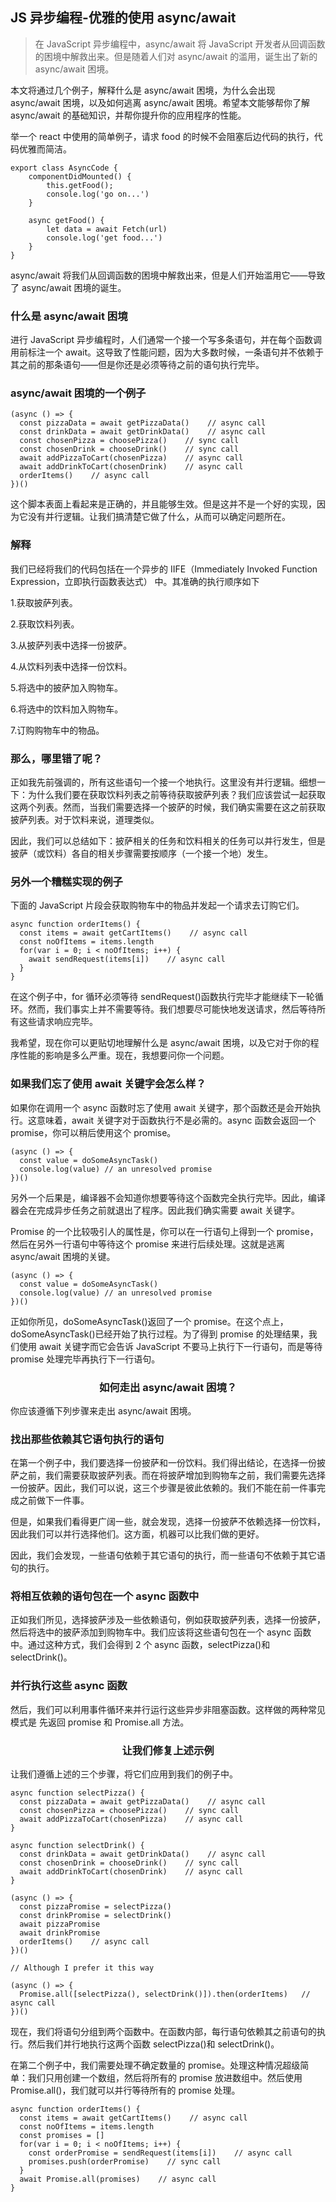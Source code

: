 ## JS 异步编程-优雅的使用 async/await

> 在 JavaScript 异步编程中，async/await 将 JavaScript 开发者从回调函数的困境中解救出来。但是随着人们对 async/await 的滥用，诞生出了新的 async/await 困境。

本文将通过几个例子，解释什么是 async/await 困境，为什么会出现 async/await 困境，以及如何逃离 async/await 困境。希望本文能够帮你了解 async/await 的基础知识，并帮你提升你的应用程序的性能。

举一个 react 中使用的简单例子，请求 food 的时候不会阻塞后边代码的执行，代码优雅而简洁。

```
export class AsyncCode {
    componentDidMounted() {
        this.getFood();
        console.log('go on...')
    }

    async getFood() {
        let data = await Fetch(url)
        console.log('get food...')
    }
}
```

async/await 将我们从回调函数的困境中解救出来，但是人们开始滥用它——导致了 async/await 困境的诞生。

### 什么是 async/await 困境

进行 JavaScript 异步编程时，人们通常一个接一个写多条语句，并在每个函数调用前标注一个 await。这导致了性能问题，因为大多数时候，一条语句并不依赖于其之前的那条语句——但是你还是必须等待之前的语句执行完毕。

### async/await 困境的一个例子

```
(async () => {
  const pizzaData = await getPizzaData()    // async call
  const drinkData = await getDrinkData()    // async call
  const chosenPizza = choosePizza()    // sync call
  const chosenDrink = chooseDrink()    // sync call
  await addPizzaToCart(chosenPizza)    // async call
  await addDrinkToCart(chosenDrink)    // async call
  orderItems()    // async call
})()
```

这个脚本表面上看起来是正确的，并且能够生效。但是这并不是一个好的实现，因为它没有并行逻辑。让我们搞清楚它做了什么，从而可以确定问题所在。

### 解释

我们已经将我们的代码包括在一个异步的 IIFE（Immediately Invoked Function Expression，立即执行函数表达式） 中。其准确的执行顺序如下

1.获取披萨列表。

2.获取饮料列表。

3.从披萨列表中选择一份披萨。

4.从饮料列表中选择一份饮料。

5.将选中的披萨加入购物车。

6.将选中的饮料加入购物车。

7.订购购物车中的物品。

### 那么，哪里错了呢？

正如我先前强调的，所有这些语句一个接一个地执行。这里没有并行逻辑。细想一下：为什么我们要在获取饮料列表之前等待获取披萨列表？我们应该尝试一起获取这两个列表。然而，当我们需要选择一个披萨的时候，我们确实需要在这之前获取披萨列表。对于饮料来说，道理类似。

因此，我们可以总结如下：披萨相关的任务和饮料相关的任务可以并行发生，但是披萨（或饮料）各自的相关步骤需要按顺序（一个接一个地）发生。

### 另外一个糟糕实现的例子

下面的 JavaScript 片段会获取购物车中的物品并发起一个请求去订购它们。

```
async function orderItems() {
  const items = await getCartItems()    // async call
  const noOfItems = items.length
  for(var i = 0; i < noOfItems; i++) {
    await sendRequest(items[i])    // async call
  }
}
```

在这个例子中，for 循环必须等待 sendRequest()函数执行完毕才能继续下一轮循环。然而，我们事实上并不需要等待。我们想要尽可能快地发送请求，然后等待所有这些请求响应完毕。

我希望，现在你可以更贴切地理解什么是 async/await 困境，以及它对于你的程序性能的影响是多么严重。现在，我想要问你一个问题。

### 如果我们忘了使用 await 关键字会怎么样？

如果你在调用一个 async 函数时忘了使用 await 关键字，那个函数还是会开始执行。这意味着，await 关键字对于函数执行不是必需的。async 函数会返回一个 promise，你可以稍后使用这个 promise。

```
(async () => {
  const value = doSomeAsyncTask()
  console.log(value) // an unresolved promise
})()
```

另外一个后果是，编译器不会知道你想要等待这个函数完全执行完毕。因此，编译器会在完成异步任务之前就退出了程序。因此我们确实需要 await 关键字。

Promise 的一个比较吸引人的属性是，你可以在一行语句上得到一个 promise，然后在另外一行语句中等待这个 promise 来进行后续处理。这就是逃离 async/await 困境的关键。

```
(async () => {
  const value = doSomeAsyncTask()
  console.log(value) // an unresolved promise
})()
```

正如你所见，doSomeAsyncTask()返回了一个 promise。在这个点上，doSomeAsyncTask()已经开始了执行过程。为了得到 promise 的处理结果，我们使用 await 关键字而它会告诉 JavaScript 不要马上执行下一行语句，而是等待 promise 处理完毕再执行下一行语句。

### <center>如何走出 async/await 困境？</center>

你应该遵循下列步骤来走出 async/await 困境。

### 找出那些依赖其它语句执行的语句

在第一个例子中，我们要选择一份披萨和一份饮料。我们得出结论，在选择一份披萨之前，我们需要获取披萨列表。而在将披萨增加到购物车之前，我们需要先选择一份披萨。因此，我们可以说，这三个步骤是彼此依赖的。我们不能在前一件事完成之前做下一件事。

但是，如果我们看得更广阔一些，就会发现，选择一份披萨不依赖选择一份饮料，因此我们可以并行选择他们。这方面，机器可以比我们做的更好。

因此，我们会发现，一些语句依赖于其它语句的执行，而一些语句不依赖于其它语句的执行。

### 将相互依赖的语句包在一个 async 函数中

正如我们所见，选择披萨涉及一些依赖语句，例如获取披萨列表，选择一份披萨，然后将选中的披萨添加到购物车中。我们应该将这些语句包在一个 async 函数中。通过这种方式，我们会得到 2 个 async 函数，selectPizza()和 selectDrink()。

### 并行执行这些 async 函数

然后，我们可以利用事件循环来并行运行这些异步非阻塞函数。这样做的两种常见模式是 先返回 promise 和 Promise.all 方法。

### <center>让我们修复上述示例</center>

让我们遵循上述的三个步骤，将它们应用到我们的例子中。

```
async function selectPizza() {
  const pizzaData = await getPizzaData()    // async call
  const chosenPizza = choosePizza()    // sync call
  await addPizzaToCart(chosenPizza)    // async call
}

async function selectDrink() {
  const drinkData = await getDrinkData()    // async call
  const chosenDrink = chooseDrink()    // sync call
  await addDrinkToCart(chosenDrink)    // async call
}

(async () => {
  const pizzaPromise = selectPizza()
  const drinkPromise = selectDrink()
  await pizzaPromise
  await drinkPromise
  orderItems()    // async call
})()

// Although I prefer it this way

(async () => {
  Promise.all([selectPizza(), selectDrink()]).then(orderItems)   // async call
})()
```

现在，我们将语句分组到两个函数中。在函数内部，每行语句依赖其之前语句的执行。然后我们并行地执行这两个函数 selectPizza()和 selectDrink()。

在第二个例子中，我们需要处理不确定数量的 promise。处理这种情况超级简单：我们只用创建一个数组，然后将所有的 promise 放进数组中。然后使用 Promise.all()，我们就可以并行等待所有的 promise 处理。

```
async function orderItems() {
  const items = await getCartItems()    // async call
  const noOfItems = items.length
  const promises = []
  for(var i = 0; i < noOfItems; i++) {
    const orderPromise = sendRequest(items[i])    // async call
    promises.push(orderPromise)    // sync call
  }
  await Promise.all(promises)    // async call
}
```
